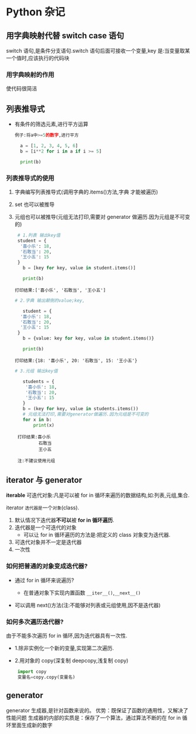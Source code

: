 # Python 杂记

## 用字典映射代替 switch case 语句

switch 语句,是条件分支语句.switch 语句后面可接收一个变量,key 是:当变量取某一个值时,应该执行的代码块

### 用字典映射的作用

使代码很简洁

## 列表推导式

- 有条件的筛选元素,进行平方运算

  ```py
  例子:将a中>=5的数字,进行平方

    a = [1, 2, 3, 4, 5, 6]
    b = [i**2 for i in a if i >= 5]

    print(b)

  ```

### 列表推导式的使用

1. 字典编写列表推导式(调用字典的.items()方法,字典 才能被遍历)
2. set 也可以被推导
3. 元组也可以被推导(元组无法打印,需要对 generator 做遍历.因为元组是不可变的)

   ```py
    # 1.列表 输出key值
    student = {
     '喜小乐': 18,
     '石敢当': 20,
     '王小五': 15
    }
      b = [key for key, value in student.items()]

      print(b)

   ```

   ```
   打印结果:['喜小乐', '石敢当', '王小五']
   ```

   ```py
   # 2.字典 输出颠倒的value;key,

      student = {
     '喜小乐': 18,
     '石敢当': 20,
     '王小五': 15
    }
      b = {value: key for key, value in student.items()}

      print(b)

   ```

   ```
   打印结果:{18: '喜小乐', 20: '石敢当', 15: '王小五'}

   ```

   ```py
   # 3.元组 输出key值

      students = {
       '喜小乐': 18,
       '石敢当': 20,
       '王小五': 15
      }
      b = (key for key, value in students.items())
      # 元组无法打印,需要对generator做遍历.因为元组是不可变的
      for x in b:
          print(x)

   ```

   ```
    打印结果:喜小乐
            石敢当
            王小五

    注:不建议使用元组
   ```

## iterator 与 generator

**iterable** 可迭代对象:凡是可以被 for in 循环来遍历的数据结构,如:列表,元组,集合.

iterator `迭代器是`一个`对象`(class).

1. 默认情况下迭代器**不可以**被 **for in 循环遍历**.
2. 迭代器是一个可迭代的对象
   - 可以让 for in 循环遍历的方法是:把定义的 class 对象变为迭代器.
3. 可迭代对象并不一定是迭代器
4. 一次性

### 如何把普通的对象变成迭代器?

- 通过 for in 循环来说遍历?

  - 在普通对象下实现内置函数 `__iter__()`,`__next__()`

- 可以调用 next()方法(注:不能够对列表或元组使用,因不是迭代器)

### 如何多次遍历迭代器?

由于不能多次遍历 for in 循环,因为迭代器具有一次性.

- 1.除非实例化一个新的变量,实现第二次遍历.
- 2.用对象的 copy(深复制 deepcopy,浅复制 copy)

  ```py
   import copy
   变量名=copy.copy(变量名)
  ```

## generator

generator 生成器,是针对函数来说的。
优势：既保证了函数的通用性，又解决了性能问题
生成器的内部的实质是：保存了一个算法，通过算法不断的在 for in 循环里面生成新的数字
